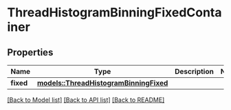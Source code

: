 # ThreadHistogramBinningFixedContainer

## Properties

Name | Type | Description | Notes
------------ | ------------- | ------------- | -------------
**fixed** | [**models::ThreadHistogramBinningFixed**](ThreadHistogramBinningFixed.md) |  | 

[[Back to Model list]](../README.md#documentation-for-models) [[Back to API list]](../README.md#documentation-for-api-endpoints) [[Back to README]](../README.md)


